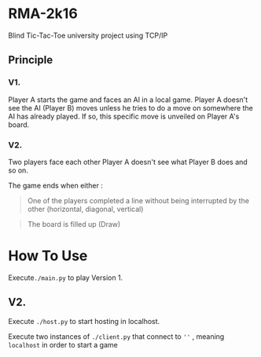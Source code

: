 # RMA-2k16
Blind Tic-Tac-Toe university project using TCP/IP

## Principle
### V1.
Player A starts the game and faces an AI in a local game. 
Player A doesn't see the AI (Player B) moves unless he tries to do a move on somewhere the AI has already played. If so, this specific move is unveiled on Player A's board.

### V2.
Two players face each other
Player A doesn't see what Player B does and so on.

The game ends when either :
> One of the players completed a line without being interrupted by the other (horizontal, diagonal, vertical)

> The board is filled up (Draw)

# How To Use
Execute`./main.py` to play Version 1.
## V2.
Execute `./host.py` to start hosting in localhost.

Execute two instances of `./client.py` that connect to `''` , meaning `localhost` in order to start a game
